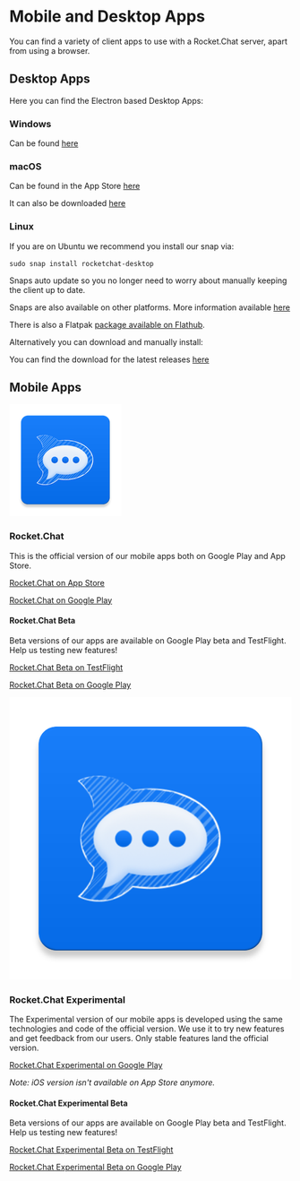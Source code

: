 # Mobile and Desktop Apps

You can find a variety of client apps to use with a Rocket.Chat server, apart from using a browser.

## Desktop Apps

Here you can find the Electron based Desktop Apps:

### Windows

Can be found [here](https://rocket.chat/install)

### macOS

Can be found in the App Store [here](https://itunes.apple.com/app/rocket.chat/id1086818840)

It can also be downloaded [here](https://github.com/RocketChat/Rocket.Chat.Electron)

### Linux

If you are on Ubuntu we recommend you install our snap via:

```text
sudo snap install rocketchat-desktop
```

Snaps auto update so you no longer need to worry about manually keeping the client up to date.

Snaps are also available on other platforms. More information available [here](https://snapcraft.io/docs/core/install)

There is also a Flatpak [package available on Flathub](https://flathub.org/apps/details/chat.rocket.RocketChat).

Alternatively you can download and manually install:

You can find the download for the latest releases [here](https://github.com/RocketChat/Rocket.Chat.Electron/releases)

## Mobile Apps

![](../../.gitbook/assets/ic_launcher-web%20%281%29.png)

### Rocket.Chat

This is the official version of our mobile apps both on Google Play and App Store.

[Rocket.Chat on App Store](https://apps.apple.com/us/app/rocket-chat/id1148741252)

[Rocket.Chat on Google Play](https://play.google.com/store/apps/details?id=chat.rocket.android)

#### Rocket.Chat Beta

Beta versions of our apps are available on Google Play beta and TestFlight. Help us testing new features!

[Rocket.Chat Beta on TestFlight](https://testflight.apple.com/join/3gcYeoMr)

[Rocket.Chat Beta on Google Play](https://play.google.com/store/apps/details?id=chat.rocket.android)

![](../../.gitbook/assets/ic_launcher-web.png)

### Rocket.Chat Experimental

The Experimental version of our mobile apps is developed using the same technologies and code of the official version. We use it to try new features and get feedback from our users. Only stable features land the official version.

[Rocket.Chat Experimental on Google Play](https://play.google.com/store/apps/details?id=chat.rocket.reactnative)

_Note: iOS version isn't available on App Store anymore._

#### Rocket.Chat Experimental Beta

Beta versions of our apps are available on Google Play beta and TestFlight. Help us testing new features!

[Rocket.Chat Experimental Beta on TestFlight](https://testflight.apple.com/join/7I3dLCNT)

[Rocket.Chat Experimental Beta on Google Play](https://play.google.com/store/apps/details?id=chat.rocket.reactnative)

